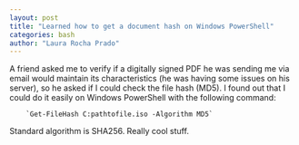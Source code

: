```yaml
---
layout: post
title: "Learned how to get a document hash on Windows PowerShell"
categories: bash
author: "Laura Rocha Prado"
---
```


A friend asked me to verify if a digitally signed PDF he was sending me via email would maintain its characteristics (he was having some issues on his server), so he asked if I could check the file hash (MD5). I found out that I could do it easily on Windows PowerShell with the following command: 

		`Get-FileHash C:pathtofile.iso -Algorithm MD5`

Standard algorithm is SHA256. Really cool stuff.

